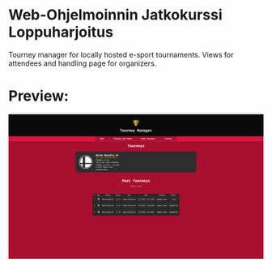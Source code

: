 # Web-Ohjelmoinnin Jatkokurssi Loppuharjoitus

Tourney manager for locally hosted e-sport tournaments. Views for attendees and handling page for organizers.

# Preview:
![A preview image of the site](/Preview.png)

